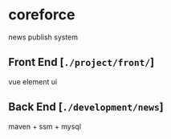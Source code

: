 # coreforce

news publish system

## Front End [`./project/front/`]
vue 
element ui

## Back End [`./development/news`]

maven + ssm + mysql


